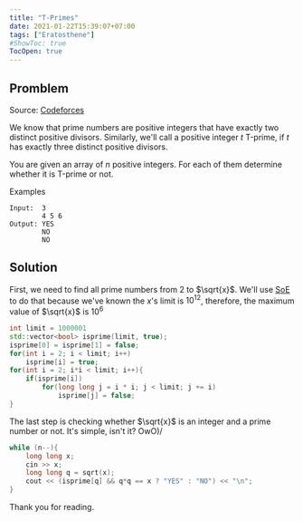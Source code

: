 ```yaml
---
title: "T-Primes"
date: 2021-01-22T15:39:07+07:00
tags: ["Eratosthene"]
#ShowToc: true
TocOpen: true
---
```


## Promblem
Source: [Codeforces](https://codeforces.com/contest/230/problem/B)

We know that prime numbers are positive integers that have exactly two distinct positive divisors. Similarly, we'll call a positive integer $t$ Т-prime, if $t$ has exactly three distinct positive divisors.

You are given an array of $n$ positive integers. For each of them determine whether it is Т-prime or not.

Examples
```
Input:  3
        4 5 6
Output: YES
        NO
        NO
```
## Solution
First, we need to find all prime numbers from 2 to $\sqrt{x}$. We'll use [SoE](https://en.wikipedia.org/wiki/Sieve_of_Eratosthenes) to do that because we've known the $x$'s limit is $10^{12}$, therefore, the maximum value of $\sqrt{x}$ is $10^{6}$
```cpp
int limit = 1000001
std::vector<bool> isprime(limit, true);
isprime[0] = isprime[1] = false;
for(int i = 2; i < limit; i++)
    isprime[i] = true;
for(int i = 2; i*i < limit; i++){
    if(isprime[i])
        for(long long j = i * i; j < limit; j += i)
            isprime[j] = false;
}
```
The last step is checking whether $\sqrt{x}$ is an integer and a prime number or not. It's simple, isn't it? OwO)/
```cpp
while (n--){
    long long x;
    cin >> x;
    long long q = sqrt(x);
    cout << (isprime[q] && q*q == x ? "YES" : "NO") << "\n"; 
}
```
Thank you for reading.